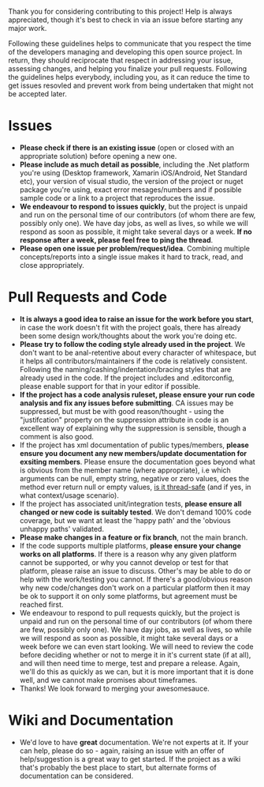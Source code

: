 Thank you for considering contributing to this project! Help is always appreciated, though it's best to check in via an issue before starting any major work.

Following these guidelines helps to communicate that you respect the time of the developers managing and developing this open source project. In return, they should reciprocate that respect in addressing your issue, assessing changes, and helping you finalize your pull requests. Following the guidelines helps everybody, including you, as it can reduce the time to get issues resovled and prevent work from being undertaken that might not be accepted later.


# Issues
* **Please check if there is an existing issue** (open or closed with an appropriate solution) before opening a new one.
* **Please include as much detail as possible**, including the .Net platform you're using (Desktop framework, Xamarin iOS/Android, Net Standard etc),
your version of visual studio, the version of the project or nuget package you're using, exact error mesages/numbers and if possible sample code or 
a link to a project that reproduces the issue.
* **We endeavour to respond to issues quickly**, but the project is unpaid and run on the personal time of our contributors (of whom there are few, possibly only one). 
We have day jobs, as well as lives, so while we will respond as soon as possible, it might take several days or a week. **If no response after a week, please feel free to ping the thread**.
* **Please open one issue per problem/request/idea**. Combining multiple concepts/reports into a single issue makes it hard to track, read, and close appropriately.

# Pull Requests and Code
* **It is always a good idea to raise an issue for the work before you start**, in case the work doesn't fit with the project goals, there has already been some design work/thoughts about the work you're doing etc.
* **Please try to follow the coding style already used in the project**. We don't want to be anal-retentive about every character of whitespace, but it helps all contributors/maintainers if the code is relatively consistent. Following the naming/cashing/indentation/bracing styles that are already used in the code. If the project includes and .editorconfig, please enable support for that in your editor if possible.
* **If the project has a code analysis ruleset, please ensure your run code analysis and fix any issues before submitting**. CA issues may be suppressed, but must be with good reason/thought - using the "justifcation" property on the suppression attribute in code is an excellent way of explaining why the suppression is sensible, though a comment is also good.
* If the project has xml documentation of public types/members, **please ensure you document any new members/update documentation for exsiting members**. Please ensure the documentation goes beyond what is obvious from the member name (where appropriate), i.e which arguments can be null, empty string, negative or zero values, does the method ever return null or empty values, [is it thread-safe](https://blogs.msdn.microsoft.com/ericlippert/2009/10/19/what-is-this-thing-you-call-thread-safe/) (and if yes, in what context/usage scenario).
* If the project has associated unit/integration tests, **please ensure all changed or new code is suitably tested**. We don't demand 100% code coverage, but we want at least the 'happy path' and the 'obvious unhappy paths' validated.
* **Please make changes in a feature or fix branch**, not the main branch.
* If the code supports multiple platforms, **please ensure your change works on all platforms**. If there is a reason why any given platform cannot be supported, or why you cannot develop or test for that platform, please raise an issue to discuss. Other's may be able to do or help with the work/testing you cannot. If there's a good/obvious reason why new code/changes don't work on a particular 
platform then it may be ok to support it on only some platforms, but agreement must be reached first.
* We endeavour to respond to pull requests quickly, but the project is unpaid and run on the personal time of our contributors (of whom there are few, possibly only one). We have day jobs, as well as lives, so while we will respond as soon as possible, it might take several days or a week before we can even start looking. We will need to review the code before deciding whether or not to merge it in it's current state (if at all), and will then need time to merge, test and prepare a release. Again, we'll do this as quickly as we can, but it is more important that it is done well, and we cannot make promises about timeframes. 
* Thanks! We look forward to merging your awesomesauce.

# Wiki and Documentation
* We'd love to have **great** documentation. We're not experts at it. If your can help, please do so - again, raising an issue with an offer of help/suggestion is a great way to get started. If the project as a wiki that's probably the best place to start, but alternate forms of documentation can be considered. 